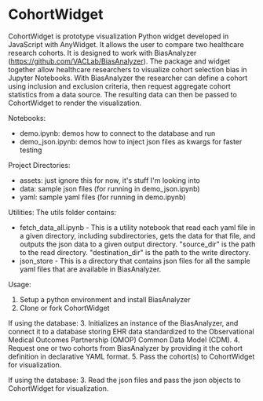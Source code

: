 # CohortWidget
CohortWidget is prototype visualization Python widget developed in JavaScript with AnyWidget. It allows the user to compare two healthcare research cohorts. It is designed to work with BiasAnalyzer (https://github.com/VACLab/BiasAnalyzer). The package and widget together allow healthcare researchers to visualize cohort selection bias in Jupyter Notebooks. With BiasAnalyzer the researcher can define a cohort using inclusion and exclusion criteria, then request aggregate cohort statistics from a data source. The resulting data can then be passed to CohortWidget to render the visualization. 

Notebooks:
* demo.ipynb: demos how to connect to the database and run
* demo_json.ipynb: demos how to inject json files as kwargs for faster testing

Project Directories:
* assets: just ignore this for now, it's stuff I'm looking into
* data: sample json files (for running in demo_json.ipynb)
* yaml: sample yaml files (for running in demo.ipynb)

Utilities:
The utils folder contains:
* fetch_data_all.ipynb - This is a utility notebook that read each yaml file in a given directory, including subdirectories, gets the data for that file, and outputs the json data to a given output directory. "source_dir" is the path to the read directory. "destination_dir" is the path to the write directory.
* json_store - This is a directory that contains json files for all the sample yaml files that are available in BiasAnalyzer.

Usage:
1. Setup a python environment and install BiasAnalyzer
2. Clone or fork CohortWidget

If using the database:
3. Initializes an instance of the BiasAnalyzer, and connect it to a database storing EHR data standardized to the Observational Medical Outcomes Partnership (OMOP) Common Data Model (CDM).
4. Request one or two cohorts from BiasAnalyzer by providing it the cohort definition in declarative YAML format.
5. Pass the cohort(s) to CohortWidget for visualization.

If using the database:
3. Read the json files and pass the json objects to CohortWidget for visualization.
